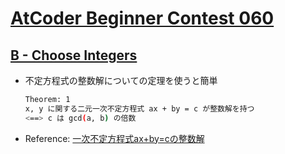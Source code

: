 # [AtCoder Beginner Contest 060](https://atcoder.jp/contests/abc060/tasks)

## [B - Choose Integers](https://atcoder.jp/contests/abc060/tasks/abc060_b)
- 不定方程式の整数解についての定理を使うと簡単
    ```bash
    Theorem: 1
    x, y に関する二元一次不定方程式 ax + by = c が整数解を持つ
    <==> c は gcd(a, b) の倍数
    ```
- Reference: [一次不定方程式ax+by=cの整数解](https://mathtrain.jp/axbyc)
